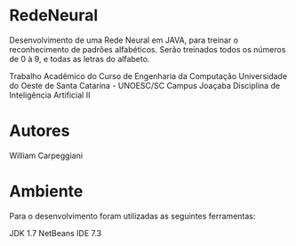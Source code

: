 RedeNeural
==========

Desenvolvimento de uma Rede Neural em JAVA, para treinar o reconhecimento de padrões alfabéticos.
Serão treinados todos os números de 0 à 9, e todas as letras do alfabeto.

Trabalho Acadêmico do Curso de Engenharia da Computação
Universidade do Oeste de Santa Catarina - UNOESC/SC
Campus Joaçaba
Disciplina de Inteligência Artificial II

Autores
==========

William Carpeggiani

Ambiente
==========

Para o desenvolvimento foram utilizadas as seguintes ferramentas:

JDK 1.7
NetBeans IDE 7.3
